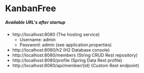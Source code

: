 # KanbanFree
##### Available URL's after startup
- http://localhost:8080 (The hosting service)
  - Username: admin
  - Password: admin (see application.properties)
- http://localhost:8080/h2 (H2 Database console)
- http://localhost:8080/members (String CRUD Rest repository)
- http://localhost:8080/profile (Spring Data Rest profile)
- http://localhost:8080/api/member/{id} (Custom Rest endpoint)



